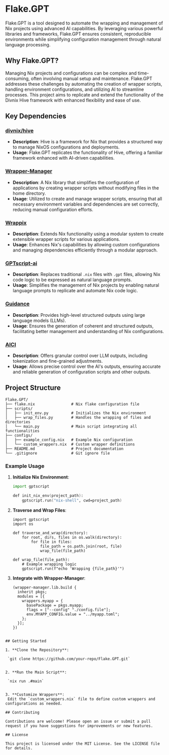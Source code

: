 # Flake.GPT

Flake.GPT is a tool designed to automate the wrapping and management of Nix projects using advanced AI capabilities. By leveraging various powerful libraries and frameworks, Flake.GPT ensures consistent, reproducible environments while simplifying configuration management through natural language processing.

## Why Flake.GPT?

Managing Nix projects and configurations can be complex and time-consuming, often involving manual setup and maintenance. Flake.GPT addresses these challenges by automating the creation of wrapper scripts, handling environment configurations, and utilizing AI to streamline processes. This project aims to replicate and extend the functionality of the Divnix Hive framework with enhanced flexibility and ease of use.

## Key Dependencies

### [divnix/hive](https://github.com/divnix/hive)
- **Description**: Hive is a framework for Nix that provides a structured way to manage NixOS configurations and deployments.
- **Usage**: Flake.GPT replicates the functionality of Hive, offering a familiar framework enhanced with AI-driven capabilities.

### [Wrapper-Manager](https://github.com/viperML/wrapper-manager)
- **Description**: A Nix library that simplifies the configuration of applications by creating wrapper scripts without modifying files in the home directory.
- **Usage**: Utilized to create and manage wrapper scripts, ensuring that all necessary environment variables and dependencies are set correctly, reducing manual configuration efforts.

### [Wrappix](https://github.com/zackattackz/wrappix)
- **Description**: Extends Nix functionality using a modular system to create extensible wrapper scripts for various applications.
- **Usage**: Enhances Nix's capabilities by allowing custom configurations and managing dependencies efficiently through a modular approach.

### [GPTscript-ai](https://github.com/gptscript-ai/gptscript)
- **Description**: Replaces traditional `.nix` files with `.gpt` files, allowing Nix code logic to be expressed as natural language prompts.
- **Usage**: Simplifies the management of Nix projects by enabling natural language prompts to replicate and automate Nix code logic.

### [Guidance](https://github.com/guidance-ai/guidance)
- **Description**: Provides high-level structured outputs using large language models (LLMs).
- **Usage**: Ensures the generation of coherent and structured outputs, facilitating better management and understanding of Nix configurations.

### [AICI](https://www.microsoft.com/en-us/research/project/aici/)
- **Description**: Offers granular control over LLM outputs, including tokenization and fine-grained adjustments.
- **Usage**: Allows precise control over the AI's outputs, ensuring accurate and reliable generation of configuration scripts and other outputs.

## Project Structure  

```tree  
Flake.GPT/
├── flake.nix                # Nix flake configuration file
├── scripts/
│   ├── init_env.py          # Initializes the Nix environment
│   ├── wrap_files.py        # Handles the wrapping of files and directories
│   └── main.py              # Main script integrating all functionalities
├── configs/
│   ├── example_config.nix   # Example Nix configuration
│   └── custom_wrappers.nix  # Custom wrapper definitions
├── README.md                # Project documentation
└── .gitignore               # Git ignore file
```  

### Example Usage  

1. **Initialize Nix Environment**:  
   ```nix  
   import gptscript  

   def init_nix_env(project_path):
       gptscript.run("nix-shell", cwd=project_path)
   ```

2. **Traverse and Wrap Files**:
   ```go-lang
   import gptscript
   import os

   def traverse_and_wrap(directory):
       for root, dirs, files in os.walk(directory):
           for file in files:
               file_path = os.path.join(root, file)
               wrap_file(file_path)

   def wrap_file(file_path):
       # Example wrapping logic
       gptscript.run(f"echo 'Wrapping {file_path}'")
   ```

3. **Integrate with Wrapper-Manager**:
   ```mix
   (wrapper-manager.lib.build {
     inherit pkgs;
     modules = [{
       wrappers.myapp = {
         basePackage = pkgs.myapp;
         flags = ["--config" "./config.file"];
         env.MYAPP_CONFIG.value = "../myapp.toml";
       };
     }];
   })
  ```

## Getting Started  

1. **Clone the Repository**:  

   `git clone https://github.com/your-repo/Flake.GPT.git`  


2. **Run the Main Script**:  

   `nix run .#main`  


3. **Customize Wrappers**:  
   Edit the `custom_wrappers.nix` file to define custom wrappers and configurations as needed.  

## Contributing  

Contributions are welcome! Please open an issue or submit a pull request if you have suggestions for improvements or new features.  

## License  

This project is licensed under the MIT License. See the LICENSE file for details.
